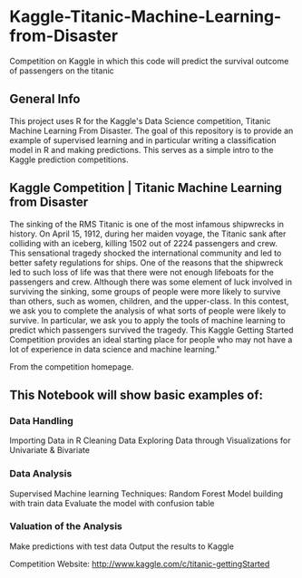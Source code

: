 # Kaggle-Titanic-Machine-Learning-from-Disaster
Competition on Kaggle in which this code will predict the survival outcome of passengers on the titanic

## General Info
This project uses R for the Kaggle's Data Science competition, Titanic Machine Learning From Disaster. The goal of this repository is to provide an example of supervised learning and in particular writing a classification model in R and making predictions. This serves as a simple intro to the Kaggle prediction competitions. 

## Kaggle Competition | Titanic Machine Learning from Disaster

The sinking of the RMS Titanic is one of the most infamous shipwrecks in history. On April 15, 1912, during her maiden voyage, the Titanic sank after colliding with an iceberg, killing 1502 out of 2224 passengers and crew. This sensational tragedy shocked the international community and led to better safety regulations for ships.
One of the reasons that the shipwreck led to such loss of life was that there were not enough lifeboats for the passengers and crew. Although there was some element of luck involved in surviving the sinking, some groups of people were more likely to survive than others, such as women, children, and the upper-class.
In this contest, we ask you to complete the analysis of what sorts of people were likely to survive. In particular, we ask you to apply the tools of machine learning to predict which passengers survived the tragedy.
This Kaggle Getting Started Competition provides an ideal starting place for people who may not have a lot of experience in data science and machine learning."

From the competition homepage.

## This Notebook will show basic examples of: 

### Data Handling
Importing Data in R
Cleaning Data
Exploring Data through Visualizations for Univariate & Bivariate 

### Data Analysis
Supervised Machine learning Techniques:
Random Forest Model building with train data
Evaluate the model with confusion table

### Valuation of the Analysis
Make predictions with test data
Output the results to Kaggle

Competition Website: http://www.kaggle.com/c/titanic-gettingStarted
